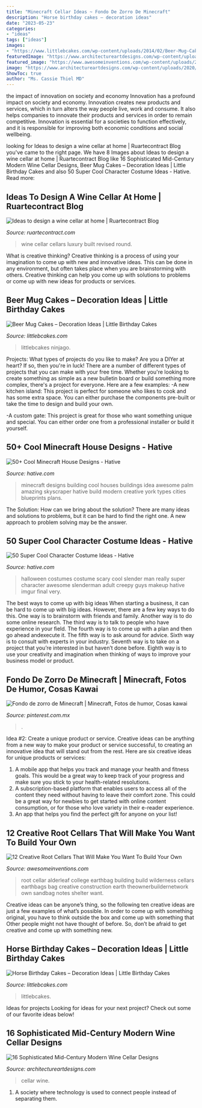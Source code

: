 ```yaml
---
title: "Minecraft Cellar Ideas ~ Fondo De Zorro De Minecraft"
description: "Horse birthday cakes – decoration ideas"
date: "2023-05-23"
categories:
- "ideas"
tags: ["ideas"]
images:
- "https://www.littlebcakes.com/wp-content/uploads/2014/02/Beer-Mug-Cakes-993x1024.jpg"
featuredImage: "https://www.architectureartdesigns.com/wp-content/uploads/2020/06/16-Sophisticated-Mid-Century-Modern-Wine-Cellar-Designs-9-1365x2048.jpg"
featured_image: "https://www.awesomeinventions.com/wp-content/uploads/2016/02/root-cellar-bag.jpg"
image: "https://www.architectureartdesigns.com/wp-content/uploads/2020/06/16-Sophisticated-Mid-Century-Modern-Wine-Cellar-Designs-9-1365x2048.jpg"
ShowToc: true
author: "Ms. Cassie Thiel MD"
---
```



the impact of innovation on society and economy
Innovation has a profound impact on society and economy. Innovation creates new products and services, which in turn alters the way people live, work and consume. It also helps companies to innovate their products and services in order to remain competitive. Innovation is essential for a societies to function effectively, and it is responsible for improving both economic conditions and social wellbeing.

	

		
looking for Ideas to design a wine cellar at home | Ruartecontract Blog you've came to the right page. We have 8 Images about Ideas to design a wine cellar at home | Ruartecontract Blog like 16 Sophisticated Mid-Century Modern Wine Cellar Designs, Beer Mug Cakes – Decoration Ideas | Little Birthday Cakes and also 50 Super Cool Character Costume Ideas - Hative. Read more:
		
    
## Ideas To Design A Wine Cellar At Home | Ruartecontract Blog

<img loading=lazy src="http://ruartecontract.com/wp-content/uploads/2014/01/Luxury-wine-cellar-@RuarteContract.jpg" onerror="this.onerror=null;this.src='https://tse1.mm.bing.net/th?id=OIP.Rvh-aT8D3Imgr8pxYtYQLAHaLH&amp;pid=15.1';" alt="Ideas to design a wine cellar at home | Ruartecontract Blog">

_Source: ruartecontract.com_

>wine cellar cellars luxury built revised round. 

	

What is creative thinking?
Creative thinking is a process of using your imagination to come up with new and innovative ideas. This can be done in any environment, but often takes place when you are brainstorming with others. Creative thinking can help you come up with solutions to problems or come up with new ideas for products or services.

    
## Beer Mug Cakes – Decoration Ideas | Little Birthday Cakes

<img loading=lazy src="https://www.littlebcakes.com/wp-content/uploads/2014/02/Beer-Mug-Cakes-993x1024.jpg" onerror="this.onerror=null;this.src='https://tse2.mm.bing.net/th?id=OIP.McUVRECREx_0JR_V0CrydgHaHo&amp;pid=15.1';" alt="Beer Mug Cakes – Decoration Ideas | Little Birthday Cakes">

_Source: littlebcakes.com_

>littlebcakes ninjago. 

	

Projects: What types of projects do you like to make?
Are you a DIYer at heart? If so, then you're in luck! There are a number of different types of projects that you can make with your free time. Whether you're looking to create something as simple as a new bulletin board or build something more complex, there's a project for everyone. Here are a few examples: 
-A new kitchen island: This project is perfect for someone who likes to cook and has some extra space. You can either purchase the components pre-built or take the time to design and build your own. 

-A custom gate: This project is great for those who want something unique and special. You can either order one from a professional installer or build it yourself.

    
## 50+ Cool Minecraft House Designs - Hative

<img loading=lazy src="https://hative.com/wp-content/uploads/2014/02/minecraft-houses/palm-building-idea-20.jpg" onerror="this.onerror=null;this.src='https://tse3.mm.bing.net/th?id=OIP.fGz7EkZUkCNCqWKfi8NMNQHaFj&amp;pid=15.1';" alt="50+ Cool Minecraft House Designs - Hative">

_Source: hative.com_

>minecraft designs building cool houses buildings idea awesome palm amazing skyscraper hative build modern creative york types cities blueprints plans. 

	

The Solution: How can we bring about the solution?
There are many ideas and solutions to problems, but it can be hard to find the right one. A new approach to problem solving may be the answer.

    
## 50 Super Cool Character Costume Ideas - Hative

<img loading=lazy src="https://hative.com/wp-content/uploads/2014/10/super-cool-costume-ideas/36-slenderman-costume.jpg" onerror="this.onerror=null;this.src='https://tse2.mm.bing.net/th?id=OIP.s4IXIGjObFoAqzG8gelpBAHaLG&amp;pid=15.1';" alt="50 Super Cool Character Costume Ideas - Hative">

_Source: hative.com_

>halloween costumes costume scary cool slender man really super character awesome slenderman adult creepy guys makeup hative imgur final very. 

	

The best ways to come up with big ideas
When starting a business, it can be hard to come up with big ideas. However, there are a few key ways to do this. One way is to brainstorm with friends and family. Another way is to do some online research. The third way is to talk to people who have experience in your field. The fourth way is to come up with a plan and then go ahead andexecute it. The fifth way is to ask around for advice. Sixth way is to consult with experts in your industry. Seventh way is to take on a project that you’re interested in but haven’t done before. Eighth way is to use your creativity and imagination when thinking of ways to improve your business model or product.

    
## Fondo De Zorro De Minecraft | Minecraft, Fotos De Humor, Cosas Kawai

<img loading=lazy src="https://i.pinimg.com/736x/00/c4/72/00c4727097a035524954c063f8f8fd28.jpg" onerror="this.onerror=null;this.src='https://tse1.mm.bing.net/th?id=OIP.hPu2pcP_hTlxLWN_0_C8ogHaNK&amp;pid=15.1';" alt="Fondo de zorro de Minecraft | Minecraft, Fotos de humor, Cosas kawai">

_Source: pinterest.com.mx_

>. 

	

Idea #2: Create a unique product or service.
Creative ideas can be anything from a new way to make your product or service successful, to creating an innovative idea that will stand out from the rest. Here are six creative ideas for unique products or services: 
1. A mobile app that helps you track and manage your health and fitness goals. This would be a great way to keep track of your progress and make sure you stick to your health-related resolutions. 
2. A subscription-based platform that enables users to access all of the content they need without having to leave their comfort zone. This could be a great way for newbies to get started with online content consumption, or for those who love variety in their e-reader experience. 
3. An app that helps you find the perfect gift for anyone on your list!

    
## 12 Creative Root Cellars That Will Make You Want To Build Your Own

<img loading=lazy src="https://www.awesomeinventions.com/wp-content/uploads/2016/02/root-cellar-bag.jpg" onerror="this.onerror=null;this.src='https://tse3.mm.bing.net/th?id=OIP.FVzHVXsNWDi1lGYUVlEqcQHaJ8&amp;pid=15.1';" alt="12 Creative Root Cellars That Will Make You Want To Build Your Own">

_Source: awesomeinventions.com_

>root cellar alderleaf college earthbag building build wilderness cellars earthbags bag creative construction earth theownerbuildernetwork own sandbag notes shelter want. 

	

Creative ideas can be anyone’s thing, so the following ten creative ideas are just a few examples of what’s possible. In order to come up with something original, you have to think outside the box and come up with something that Other people might not have thought of before. So, don’t be afraid to get creative and come up with something new.

    
## Horse Birthday Cakes – Decoration Ideas | Little Birthday Cakes

<img loading=lazy src="https://www.littlebcakes.com/wp-content/uploads/2014/01/Horse-Cake-Pans-979x1024.jpg" onerror="this.onerror=null;this.src='https://tse4.mm.bing.net/th?id=OIP.EARBQDKpubOpPZ_QUsGMewHaHv&amp;pid=15.1';" alt="Horse Birthday Cakes – Decoration Ideas | Little Birthday Cakes">

_Source: littlebcakes.com_

>littlebcakes. 

	

Ideas for projects
Looking for ideas for your next project? Check out some of our favorite ideas below!

    
## 16 Sophisticated Mid-Century Modern Wine Cellar Designs

<img loading=lazy src="https://www.architectureartdesigns.com/wp-content/uploads/2020/06/16-Sophisticated-Mid-Century-Modern-Wine-Cellar-Designs-9-1365x2048.jpg" onerror="this.onerror=null;this.src='https://tse4.mm.bing.net/th?id=OIP.2gzYd56g9R1dZPAw3X-pnwHaLH&amp;pid=15.1';" alt="16 Sophisticated Mid-Century Modern Wine Cellar Designs">

_Source: architectureartdesigns.com_

>cellar wine. 

	

1. A society where technology is used to connect people instead of separating them.

